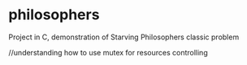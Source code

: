 # philosophers

Project in C, demonstration of  Starving Philosophers classic problem

//understanding how to use mutex for resources controlling 
